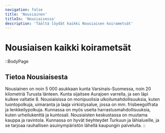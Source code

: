 ```yaml
---
navigation: false
title: 'Nousiainen'
titleIn: 'Nousiaisessa'
description: 'Täältä löydät kaikki Nousiaisen koirametsät'
---
```

# Nousiaisen kaikki koirametsät

::BodyPage
## Tietoa Nousiaisesta
Nousiainen on noin 5 000 asukkaan kunta Varsinais-Suomessa, noin 20 kilometriä Turusta länteen. Kunta sijaitsee Aurajoen varrella, ja sen läpi kulkee valtatie 8. Nousiaisissa on monipuolisia ulkoilumahdollisuuksia, kuten luontopolkuja, uimaranta ja laaja virkistysalue, jossa on mm. frisbeegolfrata ja lenkkeilypolkuja. Kunnassa on myös useita harrastusmahdollisuuksia, kuten urheilukenttä ja kuntosali. Nousiaisten keskustassa on muutama kauppa ja ravintola. Kunnassa on hyvät tieyhteydet Turkuun ja lähialueille, ja se tarjoaa rauhallisen asuinympäristön lähellä kaupungin palveluita.
::